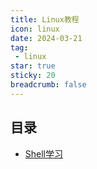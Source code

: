 ```yaml
---
title: Linux教程
icon: linux
date: 2024-03-21
tag:
 - linux
star: true
sticky: 20
breadcrumb: false
---
```


## 目录

- [Shell学习](./shell.md)
